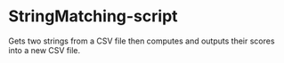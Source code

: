 # StringMatching-script
Gets two strings from a CSV file then computes and outputs their scores into a new CSV file.
